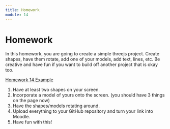 ```yaml
---
title: Homework
module: 14
---
```


# Homework

In this homework, you are going to create a simple threejs project.  Create shapes, have them rotate, add one of your models, add text, lines, etc.  Be creative and have fun if you want to build off another project that is okay too.

<a href="https://github.com/Montana-Media-Arts/441-WebTech-Spring2022-Examples/tree/main/Week%2014" target="_blank">Homework 14 Example</a>

1. Have at least two shapes on your screen.
2. Incorporate a model of yours onto the screen. (you should have 3 things on the page now)
3. Have the shapes/models rotating around.
4. Upload everything to your GitHub repository and turn your link into Moodle.
5. Have fun with this!
